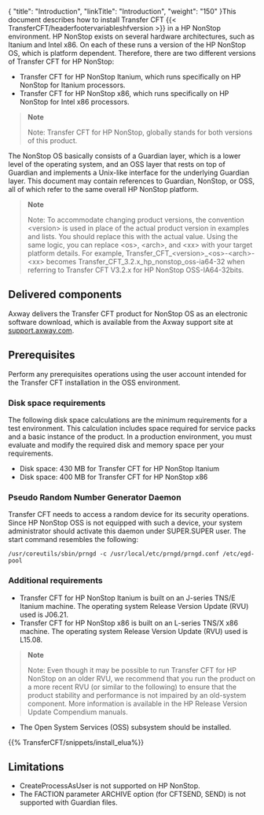 {
    "title": "Introduction",
    "linkTitle": "Introduction",
    "weight": "150"
}This document describes how to install Transfer CFT {{< TransferCFT/headerfootervariableshfversion  >}} in a HP NonStop environment. HP NonStop exists on several hardware architectures, such as Itanium and Intel x86. On each of these runs a version of the HP NonStop OS, which is platform dependent. Therefore, there are two different versions of Transfer CFT for HP NonStop:

- Transfer CFT for HP NonStop Itanium, which runs specifically on HP NonStop for Itanium processors.
- Transfer CFT for HP NonStop x86, which runs specifically on HP NonStop for Intel x86 processors.

> **Note**
>
> Note: Transfer CFT for HP NonStop, globally stands for both versions of this product.

The NonStop OS basically consists of a Guardian layer, which is a lower level of the operating system, and an OSS layer that rests on top of Guardian and implements a Unix-like interface for the underlying Guardian layer. This document may contain references to Guardian, NonStop, or OSS, all of which refer to the same overall HP NonStop platform.

> **Note**
>
> Note: To accommodate changing product versions, the convention &lt;version&gt; is used in place of the actual product version in examples and lists. You should replace this with the actual value. Using the same logic, you can replace &lt;os&gt;, &lt;arch&gt;, and &lt;xx&gt; with your target platform details. For example, Transfer_CFT_&lt;version&gt;_&lt;os&gt;-&lt;arch&gt;-&lt;xx&gt; becomes Transfer_CFT_3.2.x_hp_nonstop_oss-ia64-32 when referring to Transfer CFT V3.2.x for HP NonStop OSS-IA64-32bits.

Delivered components
--------------------

Axway delivers the Transfer CFT product for NonStop OS as an electronic software download, which is available from the Axway support site at [support.axway.com](http://www.support.axway.com/).

Prerequisites
-------------

Perform any prerequisites operations using the user account intended for the Transfer CFT installation in the OSS environment.

### Disk space requirements

The following disk space calculations are the minimum requirements for a test environment. This calculation includes space required for service packs and a basic instance of the product. In a production environment, you must evaluate and modify the required disk and memory space per your requirements.

- Disk space: 430 MB for Transfer CFT for HP NonStop Itanium
- Disk space: 400 MB for Transfer CFT for HP NonStop x86

### Pseudo Random Number Generator Daemon

Transfer CFT needs to access a random device for its security operations. Since HP NonStop OSS is not equipped with such a device, your system administrator should activate this daemon under SUPER.SUPER user. The start command resembles the following:

```
/usr/coreutils/sbin/prngd -c /usr/local/etc/prngd/prngd.conf /etc/egd-pool
```

### Additional requirements

- Transfer CFT for HP NonStop Itanium is built on an J-series TNS/E Itanium machine. The operating system Release Version Update (RVU) used is J06.21.
- Transfer CFT for HP NonStop x86 is built on an L-series TNS/X x86 machine. The operating system Release Version Update (RVU) used is L15.08.

> **Note**
>
> Note: Even though it may be possible to run Transfer CFT for HP NonStop on an older RVU, we recommend that you run the product on a more recent RVU (or similar to the following) to ensure that the product stability and performance is not impaired by an old-system component. More information is available in the HP Release Version Update Compendium manuals.

- The Open System Services (OSS) subsystem should be installed.

{{% TransferCFT/snippets/install_elua%}}

Limitations
-----------

- CreateProcessAsUser is not supported on HP NonStop.
- The FACTION parameter ARCHIVE option (for CFTSEND, SEND) is not supported with Guardian files.
